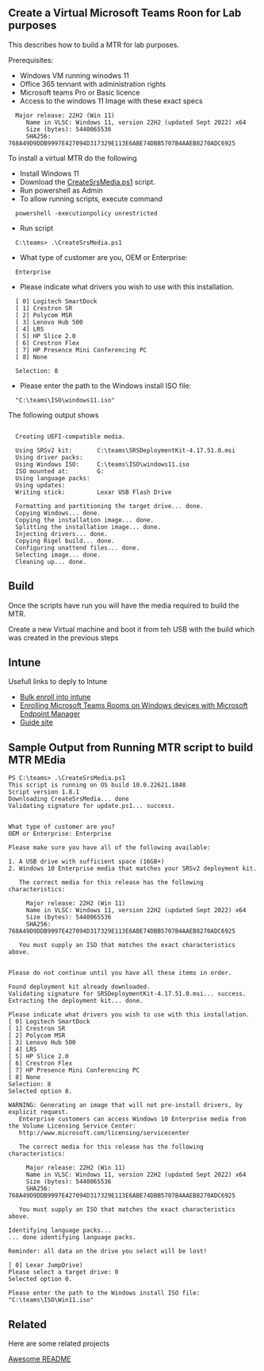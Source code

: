 
## Create a Virtual Microsoft Teams Roon for Lab purposes

This describes how to build a MTR for lab purposes. 

Prerequisites:
- Windows VM running winodws 11
- Office 365 tennant with administration rights
- Microsoft teams Pro or Basic licence
- Access to the windows 11 Image with these exact specs
```
  Major release: 22H2 (Win 11)
     Name in VLSC: Windows 11, version 22H2 (updated Sept 2022) x64
     Size (bytes): 5440065536
     SHA256: 768A49D9DDB9997E427094D317329E113E6ABE74DBB5707B4AAEB8270ADC6925
```
To install a virtual MTR do the following


- Install Windows 11
- Download the [CreateSrsMedia.ps1](https://go.microsoft.com/fwlink/?linkid=867842) script.
- Run powershell as Admin
- To allow running scripts, execute command
```
  powershell -executionpolicy unrestricted
```
- Run script
```
  C:\teams> .\CreateSrsMedia.ps1
```
- What type of customer are you, OEM or Enterprise: 
```
  Enterprise
```

- Please indicate what drivers you wish to use with this installation.
```
  [ 0] Logitech SmartDock
  [ 1] Crestron SR
  [ 2] Polycom MSR
  [ 3] Lenovo Hub 500
  [ 4] LRS
  [ 5] HP Slice 2.0
  [ 6] Crestron Flex
  [ 7] HP Presence Mini Conferencing PC
  [ 8] None

  Selection: 8
```

- Please enter the path to the Windows install ISO file: 
```
  "C:\teams\ISO\windows11.iso"
```
The following output shows
```

  Creating UEFI-compatible media.

  Using SRSv2 kit:       C:\teams\SRSDeploymentKit-4.17.51.0.msi
  Using driver packs:
  Using Windows ISO:     C:\teams\ISO\windows11.iso
  ISO mounted at:        G:
  Using language packs:
  Using updates:
  Writing stick:         Lexar USB Flash Drive

  Formatting and partitioning the target drive... done.
  Copying Windows... done.
  Copying the installation image... done.
  Splitting the installation image... done.
  Injecting drivers... done.
  Copying Rigel build... done.
  Configuring unattend files... done.
  Selecting image... done.
  Cleaning up... done.

```
## Build
Once the scripts have run you will have the media required to build the MTR. 

Create a new Virtual machine and boot it from teh USB with the build which was created in the previous steps

## Intune 
Usefull links to deply to Intune

- [Bulk enroll into intune](https://learn.microsoft.com/en-us/mem/intune/enrollment/windows-bulk-enroll)
- [Enrolling Microsoft Teams Rooms on Windows devices with Microsoft Endpoint Manager](https://techcommunity.microsoft.com/t5/intune-customer-success/enrolling-microsoft-teams-rooms-on-windows-devices-with/ba-p/3246986)
- [Guide site](https://blog.mindcore.dk/2022/04/how-to-enroll-microsoft-teams-rooms/)


## Sample Output from Running MTR script to build MTR MEdia 

```
PS C:\teams> .\CreateSrsMedia.ps1
This script is running on OS build 10.0.22621.1848
Script version 1.8.1
Downloading CreateSrsMedia... done
Validating signature for update.ps1... success.


What type of customer are you?
OEM or Enterprise: Enterprise

Please make sure you have all of the following available:

1. A USB drive with sufficient space (16GB+)
2. Windows 10 Enterprise media that matches your SRSv2 deployment kit.
  
   The correct media for this release has the following characteristics:

     Major release: 22H2 (Win 11)
     Name in VLSC: Windows 11, version 22H2 (updated Sept 2022) x64
     Size (bytes): 5440065536
     SHA256: 768A49D9DDB9997E427094D317329E113E6ABE74DBB5707B4AAEB8270ADC6925

   You must supply an ISO that matches the exact characteristics above.
   

Please do not continue until you have all these items in order.

Found deployment kit already downloaded.
Validating signature for SRSDeploymentKit-4.17.51.0.msi... success.
Extracting the deployment kit... done.

Please indicate what drivers you wish to use with this installation.
[ 0] Logitech SmartDock
[ 1] Crestron SR
[ 2] Polycom MSR
[ 3] Lenovo Hub 500
[ 4] LRS
[ 5] HP Slice 2.0
[ 6] Crestron Flex
[ 7] HP Presence Mini Conferencing PC
[ 8] None
Selection: 8
Selected option 8.

WARNING: Generating an image that will not pre-install drivers, by explicit request.
   Enterprise customers can access Windows 10 Enterprise media from the Volume Licensing Service Center:
   http://www.microsoft.com/licensing/servicecenter

   The correct media for this release has the following characteristics:

     Major release: 22H2 (Win 11)
     Name in VLSC: Windows 11, version 22H2 (updated Sept 2022) x64
     Size (bytes): 5440065536
     SHA256: 768A49D9DDB9997E427094D317329E113E6ABE74DBB5707B4AAEB8270ADC6925

   You must supply an ISO that matches the exact characteristics above.

Identifying language packs...
... done identifying language packs.

Reminder: all data on the drive you select will be lost!

[ 0] Lexar JumpDrive)
Please select a target drive: 0
Selected option 0.

Please enter the path to the Windows install ISO file: "C:\teams\ISO\Win11.iso"

```


## Related

Here are some related projects

[Awesome README](https://github.com/matiassingers/awesome-readme)


